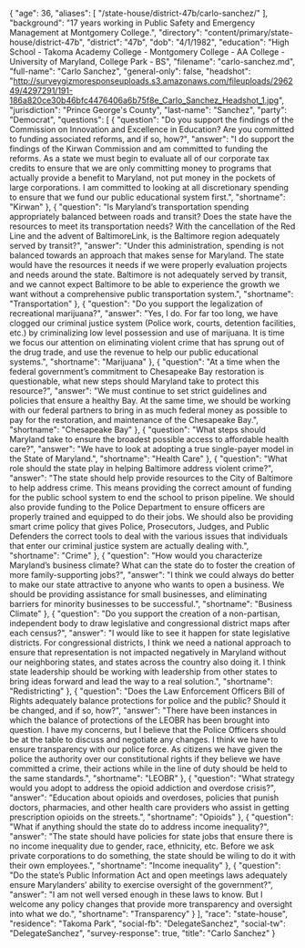 {
  "age": 36,
  "aliases": [
    "/state-house/district-47b/carlo-sanchez/"
  ],
  "background": "17 years working in Public Safety and Emergency Management at Montgomery College.",
  "directory": "content/primary/state-house/district-47b",
  "district": "47b",
  "dob": "4/1/1982",
  "education": "High School - Takoma Academy College - Montgomery College - AA College - University of Maryland, College Park - BS",
  "filename": "carlo-sanchez.md",
  "full-name": "Carlo Sanchez",
  "general-only": false,
  "headshot": "http://surveygizmoresponseuploads.s3.amazonaws.com/fileuploads/296249/4297291/191-186a820ce30b46bfc4476406a6b75f8e_Carlo_Sanchez_Headshot_1.jpg",
  "jurisdiction": "Prince George's County",
  "last-name": "Sanchez",
  "party": "Democrat",
  "questions": [
    {
      "question": "Do you support the findings of the Commission on Innovation and Excellence in Education? Are you committed to funding associated reforms, and if so, how?",
      "answer": "I do support the findings of the Kirwan Commission and am committed to funding the reforms. As a state we must begin to evaluate all of our corporate tax credits to ensure that we are only committing  money to programs that actually provide a benefit to Maryland, not put money in the pockets of large corporations. I am committed to looking at all discretionary spending to ensure that we fund our public educational system first.",
      "shortname": "Kirwan"
    },
    {
      "question": "Is Maryland’s transportation spending appropriately balanced between roads and transit? Does the state have the resources to meet its transportation needs? With the cancellation of the Red Line and the advent of BaltimoreLink, is the Baltimore region adequately served by transit?",
      "answer": "Under this administration, spending is not balanced towards an approach that makes sense for Maryland. The state would have the resources it needs if we were properly evaluation projects and needs around the state. Baltimore is not adequately served by transit, and we cannot expect Baltimore to be able to experience the growth we want without a comprehensive public transportation system.",
      "shortname": "Transportation"
    },
    {
      "question": "Do you support the legalization of recreational marijuana?",
      "answer": "Yes, I do. For far too long, we have clogged our criminal justice system (Police work, courts, detention facilities, etc.) by criminalizing low level possession and use of marijuana. It is time we focus our attention on eliminating violent crime that has sprung out of the drug trade, and use the revenue to help our public educational systems.",
      "shortname": "Marijuana"
    },
    {
      "question": "At a time when the federal government’s commitment to Chesapeake Bay restoration is questionable, what new steps should Maryland take to protect this resource?",
      "answer": "We must continue to set strict guidelines and policies that ensure a healthy Bay. At the same time, we should be working with our federal partners to bring in as much federal money as possible to pay for the restoration, and maintenance of the Chesapeake Bay.",
      "shortname": "Chesapeake Bay"
    },
    {
      "question": "What steps should Maryland take to ensure the broadest possible access to affordable health care?",
      "answer": "We have to look at adopting a true single-payer model in the State of Maryland.",
      "shortname": "Health Care"
    },
    {
      "question": "What role should the state play in helping Baltimore address violent crime?",
      "answer": "The state should help provide resources to the City of Baltimore to help address crime. This means providing the correct amount of funding for the public school system to end the school to prison pipeline. We should also provide funding to the Police Department to ensure officers are properly trained and equipped to do their jobs. We should also be providing smart crime policy that gives Police, Prosecutors, Judges, and Public Defenders the correct tools to deal with the various issues that individuals that enter our criminal justice system are actually dealing with.",
      "shortname": "Crime"
    },
    {
      "question": "How would you characterize Maryland’s business climate? What can the state do to foster the creation of more family-supporting jobs?",
      "answer": "I think we could always do better to make our state attractive to anyone who wants to open a business. We should be providing assistance for small businesses, and eliminating barriers for minority businesses to be successful.",
      "shortname": "Business Climate"
    },
    {
      "question": "Do you support the creation of a non-partisan, independent body to draw legislative and congressional district maps after each census?",
      "answer": "I would like to see it happen for state legislative districts. For congressional districts, I think we need a national approach to ensure that representation is not impacted negatively in Maryland without our neighboring states, and states across the country also doing it. I think state leadership should be working with leadership from other states to bring ideas forward and lead the way to a real solution.",
      "shortname": "Redistricting"
    },
    {
      "question": "Does the Law Enforcement Officers Bill of Rights adequately balance protections for police and the public? Should it be changed, and if so, how?",
      "answer": "There have been instances in which the balance of protections of the LEOBR has been brought into question. I have my concerns, but I believe that the Police Officers should be at the table to discuss and negotiate any changes. I think we have to ensure transparency with our police force. As citizens we have given the police the authority over our constitutional rights if they believe we have committed a crime, their actions while in the line of duty should be held to the same standards.",
      "shortname": "LEOBR"
    },
    {
      "question": "What strategy would you adopt to address the opioid addiction and overdose crisis?",
      "answer": "Education about opioids and overdoses, policies that punish doctors, pharmacies, and other health care providers who assist in getting prescription opioids on the streets.",
      "shortname": "Opioids"
    },
    {
      "question": "What if anything should the state do to address income inequality?",
      "answer": "The state should have policies for state jobs that ensure there is no income inequality due to gender, race, ethnicity, etc. Before we ask private corporations to do something, the state should be wiling to do it with their own employees.",
      "shortname": "Income inequality"
    },
    {
      "question": "Do the state’s Public Information Act and open meetings laws adequately ensure Marylanders’ ability to exercise oversight of the government?",
      "answer": "I am not well versed enough in these laws to know. But I welcome any policy changes that provide more transparency and oversight into what we do.",
      "shortname": "Transparency"
    }
  ],
  "race": "state-house",
  "residence": "Takoma Park",
  "social-fb": "DelegateSanchez",
  "social-tw": "DelegateSanchez",
  "survey-response": true,
  "title": "Carlo Sanchez"
}
